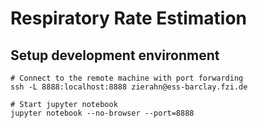 # Respiratory Rate Estimation

## Setup development environment

```shell
# Connect to the remote machine with port forwarding
ssh -L 8888:localhost:8888 zierahn@ess-barclay.fzi.de

# Start jupyter notebook
jupyter notebook --no-browser --port=8888
```
